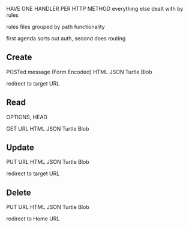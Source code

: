 HAVE ONE HANDLER PER HTTP METHOD
everything else dealt with by rules

rules files grouped by path functionality

first agenda sorts out auth, second does routing

## Create
POSTed message
(Form Encoded)
HTML
JSON
Turtle
Blob

redirect to target URL

## Read
OPTIONS, HEAD

GET URL
HTML
JSON
Turtle
Blob

## Update
PUT URL
HTML
JSON
Turtle
Blob

redirect to target URL

## Delete
PUT URL
HTML
JSON
Turtle
Blob

redirect to Home URL